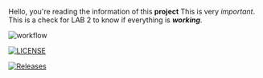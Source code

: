 Hello, you're reading the information of this **project**
This is very _important_.
This is a check for LAB 2 to know if everything is **_working_**.

![workflow](https://github.com/alexcagira/sem/actions/workflows/main.yml/badge.svg)

[![LICENSE](https://img.shields.io/github/license/alexcagira/sem.svg?style=flat-square)](https://github.com/<github-username>/sem/blob/master/LICENSE)

[![Releases](https://img.shields.io/github/release/alexcagira/sem/all.svg?style=flat-square)](https://github.com/<github-username>/sem/releases)
